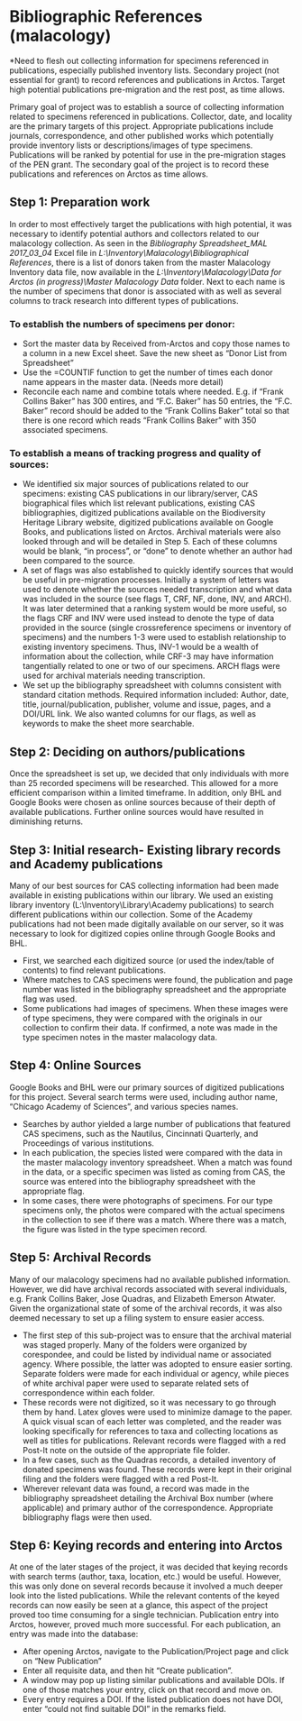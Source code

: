 # Bibliographic References (malacology)

*Need to flesh out collecting information for specimens referenced in publications, especially published inventory lists. Secondary project (not essential for grant) to record references and publications in Arctos. Target high potential publications pre-migration and the rest post, as time allows.

Primary goal of project was to establish a source of collecting information related to specimens referenced in publications. Collector, date, and locality are the primary targets of this project. Appropriate publications include journals, correspondence, and other published works which potentially provide inventory lists or descriptions/images of type specimens. Publications will be ranked by potential for use in the pre-migration stages of the PEN grant. The secondary goal of the project is to record these publications and references on Arctos as time allows.

## Step 1: Preparation work
In order to most effectively target the publications with high potential, it was necessary to identify potential authors and collectors related to our malacology collection. As seen in the *Bibliography Spreadsheet_MAL 2017_03_04* Excel file in *L:\Inventory\Malacology\Bibliographical References*, there is a list of donors taken from the master Malacology Inventory data file, now available in the *L:\Inventory\Malacology\Data for Arctos (in progress)\Master Malacology Data* folder. Next to each name is the number of specimens that donor is associated with as well as several columns to track research into different types of publications.

### To establish the numbers of specimens per donor:
- Sort the master data by Received from-Arctos and copy those names to a column in a new Excel sheet. Save the new sheet as “Donor List from Spreadsheet”
- Use the =COUNTIF function to get the number of times each donor name appears in the master data. (Needs more detail)
- Reconcile each name and combine totals where needed. E.g. if “Frank Collins Baker” has 300 entires, and “F.C. Baker” has 50 entries, the “F.C. Baker” record should be added to the “Frank Collins Baker” total so that there is one record which reads “Frank Collins Baker” with 350 associated specimens.

### To establish a means of tracking progress and quality of sources:
- We identified six major sources of publications related to our specimens: existing CAS publications in our library/server, CAS biographical files which list relevant publications, existing CAS bibliographies, digitized publications available on the Biodiversity Heritage Library website, digitized publications available on Google Books, and publications listed on Arctos. Archival materials were also looked through and will be detailed in Step 5. Each of these columns would be blank, “in process”, or “done” to denote whether an author had been compared to the source.
- A set of flags was also established to quickly identify sources that would be useful in pre-migration processes. Initially a system of letters was used to denote whether the sources needed transcription and what data was included in the source (see flags T, CRF, NF, done, INV, and ARCH). It was later determined that a ranking system would be more useful, so the flags CRF and INV were used instead to denote the type of data provided in the source (single crossreference specimens or inventory of specimens) and the numbers 1-3 were used to establish relationship to existing inventory specimens. Thus, INV-1 would be a wealth of information about the collection, while CRF-3 may have information tangentially related to one or two of our specimens. ARCH flags were used for archival materials needing transcription.
- We set up the bibliography spreadsheet with columns consistent with standard citation methods. Required information included: Author, date, title, journal/publication, publisher, volume and issue, pages, and a DOI/URL link. We also wanted columns for our flags, as well as keywords to make the sheet more searchable.

## Step 2: Deciding on authors/publications
Once the spreadsheet is set up, we decided that only individuals with more than 25 recorded specimens will be researched. This allowed for a more efficient comparison within a limited timeframe. In addition, only BHL and Google Books were chosen as online sources because of their depth of available publications. Further online sources would have resulted in diminishing returns.

## Step 3: Initial research- Existing library records and Academy publications
Many of our best sources for CAS collecting information had been made available in existing publications within our library. We used an existing library inventory (L:\Inventory\Library\Academy publications) to search different publications within our collection. Some of the Academy publications had not been made digitally available on our server, so it was necessary to look for digitized copies online through Google Books and BHL. 
- First, we searched each digitized source (or used the index/table of contents) to find relevant publications.
- Where matches to CAS specimens were found, the publication and page number was listed in the bibliography spreadsheet and the appropriate flag was used.
- Some publications had images of specimens. When these images were of type specimens, they were compared with the originals in our collection to confirm their data. If confirmed, a note was made in the type specimen notes in the master malacology data.

## Step 4: Online Sources
Google Books and BHL were our primary sources of digitized publications for this project. Several search terms were used, including author name, “Chicago Academy of Sciences”, and various species names.
- Searches by author yielded a large number of publications that featured CAS specimens, such as the Nautilus, Cincinnati Quarterly, and Proceedings of various institutions. 
- In each publication, the species listed were compared with the data in the master malacology inventory spreadsheet. When a match was found in the data, or a specific specimen was listed as coming from CAS, the source was entered into the bibliography spreadsheet with the appropriate flag.
- In some cases, there were photographs of specimens. For our type specimens only, the photos were compared with the actual specimens in the collection to see if there was a match. Where there was a match, the figure was listed in the type specimen record.

## Step 5: Archival Records
Many of our malacology specimens had no available published information. However, we did have archival records associated with several individuals, e.g. Frank Collins Baker, Jose Quadras, and Elizabeth Emerson Atwater. Given the organizational state of some of the archival records, it was also deemed necessary to set up a filing system to ensure easier access.
- The first step of this sub-project was to ensure that the archival material was staged properly. Many of the folders were organized by corespondee, and could be listed by individual name or associated agency. Where possible, the latter was adopted to ensure easier sorting. Separate folders were made for each individual or agency, while pieces of white archival paper were used to separate related sets of correspondence within each folder.
- These records were not digitized, so it was necessary to go through them by hand. Latex gloves were used to minimize damage to the paper. A quick visual scan of each letter was completed, and the reader was looking specifically for references to taxa and collecting locations as well as titles for publications. Relevant records were flagged with a red Post-It note on the outside of the appropriate file folder.
- In a few cases, such as the Quadras records, a detailed inventory of donated specimens was found. These records were kept in their original filing and the folders were flagged with a red Post-It.
- Wherever relevant data was found, a record was made in the bibliography spreadsheet detailing the Archival Box number (where applicable) and primary author of the correspondence. Appropriate bibliography flags were then used.

## Step 6: Keying records and entering into Arctos
At one of the later stages of the project, it was decided that keying records with search terms (author, taxa, location, etc.) would be useful. However, this was only done on several records because it involved a much deeper look into the listed publications. While the relevant contents of the keyed records can now easily be seen at a glance, this aspect of the project proved too time consuming for a single technician.
Publication entry into Arctos, however, proved much more successful. For each publication, an entry was made into the database:
- After opening Arctos, navigate to the Publication/Project page and click on “New Publication”
- Enter all requisite data, and then hit “Create publication”.
- A window may pop up listing similar publications and available DOIs. If one of those matches your entry, click on that record and move on.
- Every entry requires a DOI. If the listed publication does not have DOI, enter “could not find suitable DOI” in the remarks field.
